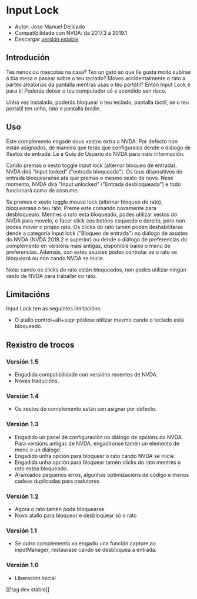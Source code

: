 # Input Lock #

* Autor: Jose Manuel Delicado
* Compatibilidade con NVDA: da 2017.3 á 2019.1
* Descargar [versión estable][1]

## Introdución

Tes nenos ou mascotas na casa? Tes un gato ao que lle gusta moito subirse á
túa mesa e pasear sobre o teu teclado? Moves accidentalmente o rato a partes
aleatorias da pantalla mentras usas o teu portátil? Entón Input Lock é para
ti! Poderás deixar o teu computador só e acendido sen risco.

Unha vez instalado, poderás bloquear o teu teclado, pantalla táctil, se o
teu portátil ten unha, rato e pantalla braille.

## Uso

Este complemento engade dous xestos extra a NVDA. Por defecto non están
asignados, de maneira que terás que configuralos dende o diálogo de Xestos
de entrada. Le a Guía do Usuario do NVDA para máis información.

Cando premas o xesto toggle input lock (alternar bloqueo de entrada), NVDA
dirá "Input locked" ("entrada bloqueada"). Os teus dispositivos de entrada
bloquearanse ata que premas o mesmo xesto de novo. Nese momento, NVDA dirá
"Input unlocked" ("Entrada desbloqueada") e todo funcionará como de costume.

Se premes o xesto toggle mouse lock (alternar bloqueo do rato), bloquearase
o teu rato. Preme este comando novamente para desbloquealo. Mentres o rato
está bloqueado, podes utilizar xestos do NVDA para movelo, e facer click cos
botóns esquerdo e dereito, pero non podes mover o propio rato. Os clicks do
rato tamén poden deshabilitarse dende a categoría Input lock ("Bloqueo de
entrada") no diálogo de axustes do NVDA (NVDA 2018.2 e superior) ou dende o
diálogo de preferencias do complemento en versións máis antigas, dispoñible
baixo o menú de preferencias. Ademais, con estes axustes podes controlar se
o rato se bloqueará ou non cando NVDA se inicie.

Nota: cando os clicks do rato están bloqueados, non podes utilizar ningún
xesto de NVDA para traballar co rato.

## Limitacións

Input Lock ten as seguintes limitacións:

* O atallo control+alt+supr pódese utilizar mesmo cando o teclado está
  bloqueado.

## Rexistro de trocos

### Versión 1.5

* Engadida compatibilidade con versións recentes de NVDA.
* Novas traducións.

### Versión 1.4

* Os xestos do complemento están sen asignar por defecto.

### Versión 1.3

* Engadido un panel de configuración no diálogo de opcións do NVDA. Para
  versións antigas de NVDA, engadíronse tamén un elemento de menú e un
  diálogo.
* Engadido unha opción para bloquear o rato cando NVDA se inicie.
* Engadida unha opción para bloquear tamén clicks do rato mentres o rato
  estea bloqueado.
* Aranxados pequenos erros, algunhas optimizacións de código e menos cadeas
  duplicadas para tradutores

### Versión 1.2

* Agora o rato tamén pode bloquearse
* Novo atallo para bloquear e desbloquear só o rato

### Versión 1.1

* Se outro complemento xa engadiu una función capture ao inputManager,
  restáurase cando se desbloquea a entrada.

### Versión 1.0

* Liberación inicial

[[!tag dev stable]]

[1]: https://addons.nvda-project.org/files/get.php?file=inputlock
